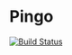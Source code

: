 # Pingo

[![Build Status](https://travis-ci.com/Roger-luo/Pingo.jl.svg?branch=master)](https://travis-ci.com/Roger-luo/Pingo.jl)
